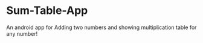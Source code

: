# Sum-Table-App
An android app for Adding two numbers and showing multiplication table for any number!
